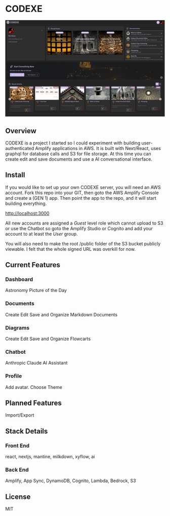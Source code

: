 # CODEXE

![alt text](public/images/codexe-dash.jpg)

## Overview

CODEXE is a project I started so I could experiment with building user-authenticated Amplify applications in AWS.  It is built with Next/React, uses graphql for database calls and S3 for file storage.  At this time you can create edit and save documents and use a AI conversational interface.

## Install

If you would like to set up your own CODEXE server, you will need an AWS account. Fork this repo into your GIT, then goto the AWS Amplify Console and create a (GEN 1) app.  Then point the app to the repo, and it will start building everything.

[http://localhost:3000](http://localhost:3000/)

All new accounts are assigned a *Guest* level role which cannot upload to S3 or use the Chatbot so goto the Amplify Studio or Cognito and add your account to at least the *User* group.

You will also need to make the root /public folder of the S3 bucket publicly viewable. I felt that the whole signed URL was overkill for now.

## Current Features

### Dashboard
Astronomy Picture of the Day
### Documents
Create Edit Save and Organize Markdown Documents
### Diagrams
Create Edit Save and Organize Flowcarts
### Chatbot
Anthropic Claude AI Assistant
### Profile
Add avatar. Choose Theme

## Planned Features
Import/Export

## Stack Details

### Front End
react, nextjs, mantine, milkdown, xyflow, ai

### Back End
Amplify, App Sync, DynamoDB, Cognito, Lambda, Bedrock, S3

## License

MIT